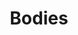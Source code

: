 ---
title: Bodies
draft: false
weight: 8
isPublic: true

project_content:
  bgColor: "#020131"
  theme: dark
  description: |
    This small series is about bodies, <br />
    taking our time to breath, <br />
    being in touch with ourselves.
  work:
    - type: image
      src: img/bubble-ladies_1.png
      class: col-md-7 col-lg-6 my-4 my-lg-5
    - type: image
      src: img/bubble-ladies_2.png
      class: col-md-7 col-lg-6 my-4 my-lg-5
    - type: image
      src: img/bubble-ladies_3.png
      class: col-md-7 col-lg-6 my-4 my-lg-5
---